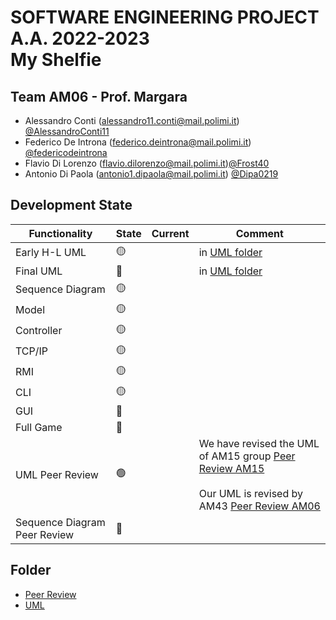 # SOFTWARE ENGINEERING PROJECT A.A. 2022-2023 <br/> My Shelfie


## Team AM06 - Prof. Margara 

- Alessandro Conti (alessandro11.conti@mail.polimi.it) [@AlessandroConti11](https://github.com/AlessandroConti11) 
- Federico De Introna (federico.deintrona@mail.polimi.it) [@federicodeintrona](https://github.com/federicodeintrona) 
- Flavio Di Lorenzo (flavio.dilorenzo@mail.polimi.it)[@Frost40](https://github.com/Frost40)
- Antonio Di Paola (antonio1.dipaola@mail.polimi.it) [@Dipa0219](https://github.com/Dipa0219)

## Development State

| Functionality    | State           | Current | Comment                                                                                                                                                                                                                                                                                                        |
|------------------|-----------------| ---- |----------------------------------------------------------------------------------------------------------------------------------------------------------------------------------------------------------------------------------------------------------------------------------------------------------------|
| Early H-L UML    | :yellow_circle: | | in [UML folder](https://github.com/federicodeintrona/IS23-AM06/tree/main/UML)                                                                                                                                                                                                                                  |
| Final UML        | :red_circle:    | | in [UML folder](https://github.com/federicodeintrona/IS23-AM06/tree/main/UML)                                                                                                                                                                                                                                  |
| Sequence Diagram | :yellow_circle:  | |                                                                                                                                                                                                                                                                                                                |
| Model            | 🟡              | |                                                                                                                                                                                                                                                                                                                |
| Controller       | 🟡              | |                                                                                                                                                                                                                                                                                                                |
| TCP/IP           | :yellow_circle: | |                                                                                                                                                                                                                                                                                                                |
| RMI              | :yellow_circle: | |                                                                                                                                                                                                                                                                                                                |
| CLI              | :yellow_circle: | |                                                                                                                                                                                                                                                                                                                |
| GUI              | :red_circle:    | |                                                                                                                                                                                                                                                                                                                |
| Full Game        | :red_circle:    | |                                                                                                                                                                                                                                                                                                                |
| UML Peer Review  | :green_circle:  | | We have revised the UML of AM15 group [Peer Review AM15](https://github.com/federicodeintrona/IS23-AM06/blob/main/Peer%20Review/peer_review_am15.pdf)<br/><br/>Our UML is revised by AM43 [Peer Review AM06](https://github.com/federicodeintrona/IS23-AM06/blob/main/Peer%20Review/PEER%20REVIEW%20AM-06.pdf) |
| Sequence Diagram Peer Review | :red_circle: || |

## Folder
- [Peer Review](https://github.com/federicodeintrona/IS23-AM06/tree/main/Peer%20Review)
- [UML](https://github.com/federicodeintrona/IS23-AM06/tree/main/UML)
